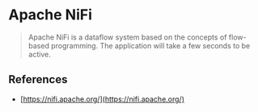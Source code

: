 # Apache NiFi

> Apache NiFi is a dataflow system based on the concepts of flow-based programming.
The application will take a few seconds to be active.

## References

* [https://nifi.apache.org/](https://nifi.apache.org/)
